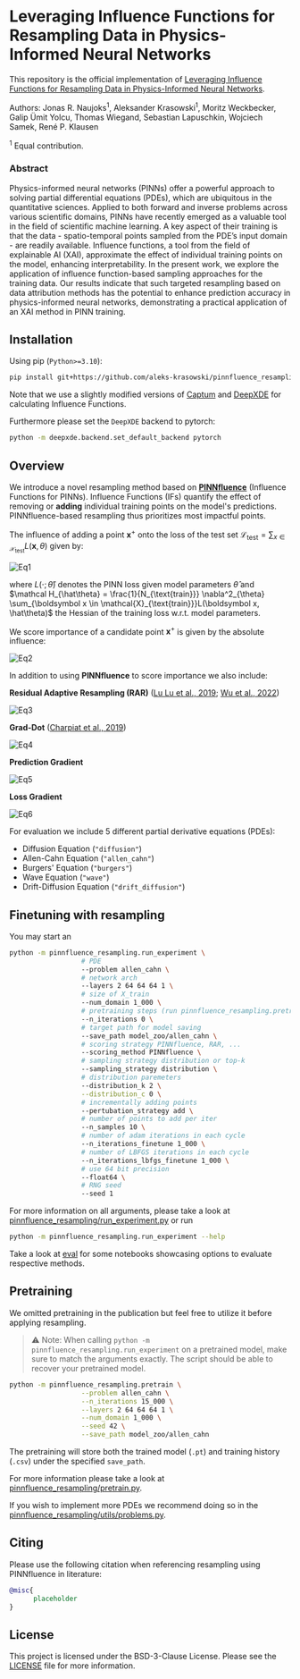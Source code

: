 # Leveraging Influence Functions for Resampling Data in Physics-Informed Neural Networks

This repository is the official implementation of [Leveraging Influence Functions for Resampling Data in Physics-Informed Neural Networks](TODO:_add_arxiv_link). 

Authors: Jonas R. Naujoks<sup>1</sup>, Aleksander Krasowski<sup>1</sup>, Moritz Weckbecker, Galip Ümit Yolcu, Thomas Wiegand, Sebastian Lapuschkin, Wojciech Samek, René P. Klausen

<sup>1</sup> Equal contribution.

### Abstract 

Physics-informed neural networks (PINNs) offer a powerful approach to solving partial differential equations (PDEs), which are ubiquitous in the quantitative sciences. Applied to both forward and inverse problems across various scientific domains, PINNs have recently emerged as a valuable tool in the field of scientific machine learning. A key aspect of their training is that the data - spatio-temporal points sampled from the PDE’s input domain - are readily available. Influence functions, a tool from the field of explainable AI (XAI), approximate the effect of individual training points on the model, enhancing interpretability. In the present work, we explore the application of influence function-based sampling approaches for the training data. Our results indicate that such targeted resampling based on data attribution methods has the potential to enhance prediction accuracy in physics-informed neural networks, demonstrating a practical application of an XAI method in PINN training.

## Installation

Using pip (`Python>=3.10`):

```bash
pip install git+https://github.com/aleks-krasowski/pinnfluence_resampling.git
```

Note that we use a slightly modified versions of [Captum](https://github.com/aleks-krasowski/captum) and [DeepXDE](https://github.com/aleks-krasowski/deepxde) for calculating Influence Functions.

Furthermore please set the `DeepXDE` backend to pytorch:

```bash 
python -m deepxde.backend.set_default_backend pytorch
```

## Overview

We introduce a novel resampling method based on [**PINNfluence**](https://arxiv.org/abs/2409.08958) (Influence Functions for PINNs). Influence Functions (IFs) quantify the effect of removing or **adding** individual training points on the model's predictions. PINNfluence-based resampling thus prioritizes most impactful points. 

The influence of adding a point $\boldsymbol x^+$ onto the loss of the test set $\mathcal{L}_{\text{test}} = \sum_{x \in \mathcal X_{\text{test}}} L(\boldsymbol x, \theta)$ given by:

![Eq1](https://latex.codecogs.com/svg.image?\operatorname{Inf}_{\mathcal{L}_{\text{test}}(\hat{\theta})}(\boldsymbol{x}^+):=\nabla_{\theta}\mathcal{L}_{\text{test}}(\hat{\theta})^\top\mathcal{H}_{\hat{\theta}}^{-1}\nabla_{\theta}\mathcal{L}(\boldsymbol{x}^+;\hat{\theta}))

where $L(\cdot; \hat\theta)$ denotes the PINN loss given model parameters $\hat\theta$ and $\mathcal H_{\hat\theta} = \frac{1}{N_{\text{train}}} \nabla^2_{\theta} \sum_{\boldsymbol x \in \mathcal{X}_{\text{train}}}L(\boldsymbol x, \hat\theta)$ the Hessian of the training loss w.r.t. model parameters.

We score importance of a candidate point $\boldsymbol x^+$ is given by the absolute influence:

![Eq2](https://latex.codecogs.com/svg.image?S_{\text{Inf}}(\boldsymbol&space;x^&plus;)=\left|\operatorname{Inf}_{\mathcal{L}_{\text{test}}(\hat\theta)}(\boldsymbol&space;x^&plus;)\right|)

In addition to using **PINNfluence** to score importance we also include:

**Residual Adaptive Resampling (RAR)** ([Lu Lu et al., 2019](https://ml4physicalsciences.github.io/2019/files/NeurIPS_ML4PS_2019_2.pdf); [Wu et al., 2022](https://arxiv.org/abs/2207.10289))

![Eq3](https://latex.codecogs.com/svg.image?\mathcal{S}_{\text{RAR}}(\boldsymbol&space;x^&plus;)=\|\mathcal{N}[\phi(\boldsymbol{x}^&plus;;\hat\theta)]\|_2)

**Grad-Dot** ([Charpiat et al., 2019](https://arxiv.org/abs/2102.05262))


![Eq4](https://latex.codecogs.com/svg.image?\mathcal{S}_{\text{grad-dot}}(\boldsymbol{x}^&plus;)=\nabla_{\theta}\mathcal{L}_\text{test}(\hat{\theta})^\top\nabla_{\theta}\mathcal{L}(\boldsymbol{x}^&plus;;\hat{\theta}))

**Prediction Gradient**


![Eq5](https://latex.codecogs.com/svg.image?\mathcal{S}_{\text{output-grad}}(\boldsymbol{x})=\left\|\nabla_{\boldsymbol&space;x}\phi(\boldsymbol{x};\hat{\theta})\right\|_2)

**Loss Gradient**

![Eq6](https://latex.codecogs.com/svg.image?\mathcal{S}_{\text{loss-grad}}(\boldsymbol{x})=\left\|\nabla_{\theta}\mathcal{L}(\boldsymbol{x};\hat\theta)\right\|_2)

For evaluation we include 5 different partial derivative equations (PDEs):
- Diffusion Equation (`"diffusion"`)
- Allen-Cahn Equation (`"allen_cahn"`)
- Burgers' Equation (`"burgers"`)
- Wave Equation (`"wave"`)
- Drift-Diffusion Equation (`"drift_diffusion"`)

## Finetuning with resampling

You may start an 

```bash
python -m pinnfluence_resampling.run_experiment \
                  # PDE
                  --problem allen_cahn \
                  # network arch
                  --layers 2 64 64 64 1 \
                  # size of X_train
                  --num_domain 1_000 \
                  # pretraining steps (run pinnfluence_resampling.pretrain before)
                  --n_iterations 0 \
                  # target path for model saving
                  --save_path model_zoo/allen_cahn \
                  # scoring strategy PINNfluence, RAR, ...
                  --scoring_method PINNfluence \
                  # sampling strategy distribution or top-k
                  --sampling_strategy distribution \
                  # distribution paremeters
                  --distribution_k 2 \
                  --distribution_c 0 \
                  # incrementally adding points
                  --pertubation_strategy add \
                  # number of points to add per iter
                  --n_samples 10 \
                  # number of adam iterations in each cycle
                  --n_iterations_finetune 1_000 \
                  # number of LBFGS iterations in each cycle
                  --n_iterations_lbfgs_finetune 1_000 \
                  # use 64 bit precision
                  --float64 \
                  # RNG seed
                  --seed 1 
```

For more information on all arguments, please take a look at [pinnfluence_resampling/run_experiment.py](./pinnfluence_resampling/run_experiment.py) or run

```bash
python -m pinnfluence_resampling.run_experiment --help
```

Take a look at [eval](./eval) for some notebooks showcasing options to evaluate respective methods.

## Pretraining

We omitted pretraining in the publication but feel free to utilize it before applying resampling. 

> ⚠️ Note: When calling `python -m pinnfluence_resampling.run_experiment` on a pretrained model, make sure to match the arguments exactly. The script should be able to recover your pretrained model.

```bash
python -m pinnfluence_resampling.pretrain \
                  --problem allen_cahn \
                  --n_iterations 15_000 \
                  --layers 2 64 64 64 1 \
                  --num_domain 1_000 \
                  --seed 42 \
                  --save_path model_zoo/allen_cahn
```

The pretraining will store both the trained model (`.pt`) and training history (`.csv`) under the specified `save_path`.

For more information please take a look at [pinnfluence_resampling/pretrain.py](./pinnfluence_resampling/pretrain.py).

If you wish to implement more PDEs we recommend doing so in the [pinnfluence_resampling/utils/problems.py](./pinnfluence_resampling/utils/problems.py).


## Citing 

Please use the following citation when referencing resampling using PINNfluence in literature:

```bibtex
@misc{
      placeholder
}
```

## License

This project is licensed under the BSD-3-Clause License. Please see the [LICENSE](./LICENSE) file for more information.
